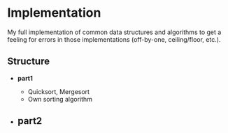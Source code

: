 # Implementation

My full implementation of common data structures and algorithms to get a feeling for errors in those implementations (off-by-one, ceiling/floor, etc.).

## Structure

- **part1**
  - Quicksort, Mergesort
  - Own sorting algorithm

- **part2**
  - 
